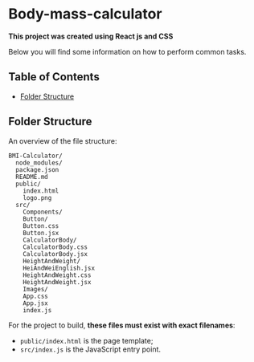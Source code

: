 # Body-mass-calculator

**This project was created using React js and CSS**

Below you will find some information on how to perform common tasks.

## Table of Contents

- [Folder Structure](#folder-structure)

## Folder Structure

An overview of the file structure:

```
BMI-Calculator/
  node_modules/
  package.json
  README.md
  public/
    index.html
    logo.png
  src/
    Components/
    Button/
    Button.css
    Button.jsx
    CalculatorBody/
    CalculatorBody.css
    CalculatorBody.jsx
    HeightAndWeight/
    HeiAndWeiEnglish.jsx
    HeightAndWeight.css
    HeightAndWeight.jsx
    Images/
    App.css
    App.jsx
    index.js
```

For the project to build, **these files must exist with exact filenames**:

* `public/index.html` is the page template;
* `src/index.js` is the JavaScript entry point.





